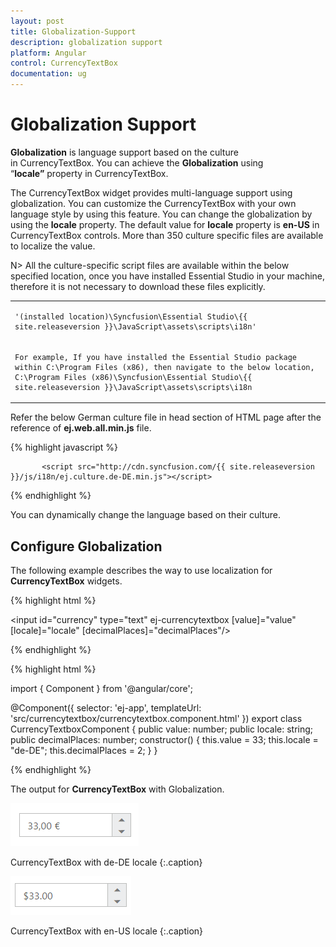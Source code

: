 ```yaml
---
layout: post
title: Globalization-Support
description: globalization support
platform: Angular
control: CurrencyTextBox  
documentation: ug
---
```


# Globalization Support

**Globalization** is language support based on the culture in CurrencyTextBox. You can achieve the **Globalization** using “**locale”** property in CurrencyTextBox. 

The CurrencyTextBox widget provides multi-language support using globalization. You can customize the CurrencyTextBox with your own language style by using this feature. You can change the globalization by using the **locale** property. The default value for **locale** property is **en-US** in CurrencyTextBox controls. More than 350 culture specific files are available to localize the value.
 
 N> All the culture-specific script files are available within the below specified location, once you have installed Essential Studio in your machine, therefore it is not necessary to download these files explicitly.

<table>
<tr>
<td>

    '(installed location)\Syncfusion\Essential Studio\{{ site.releaseversion }}\JavaScript\assets\scripts\i18n'
</td>
</tr>
<tr>
<td>

    For example, If you have installed the Essential Studio package within C:\Program Files (x86), then navigate to the below location, 
    C:\Program Files (x86)\Syncfusion\Essential Studio\{{ site.releaseversion }}\JavaScript\assets\scripts\i18n

</td></tr>
</table>

Refer the below German culture file in head section of HTML page after the reference of **ej.web.all.min.js** file.

 {% highlight javascript %}
   
           <script src="http://cdn.syncfusion.com/{{ site.releaseversion }}/js/i18n/ej.culture.de-DE.min.js"></script>
                
 {% endhighlight %}

You can dynamically change the language based on their culture.

## Configure Globalization

The following example describes the way to use localization for **CurrencyTextBox** widgets.

{% highlight html %}

<input id="currency" type="text" ej-currencytextbox [value]="value" [locale]="locale" [decimalPlaces]="decimalPlaces"/>

{% endhighlight %}

{% highlight html %}

import { Component } from '@angular/core';

@Component({
    selector: 'ej-app',
    templateUrl: 'src/currencytextbox/currencytextbox.component.html'
})
export class CurrencyTextboxComponent {
    public value: number;
    public locale: string;
    public decimalPlaces: number;
    constructor() {
        this.value = 33;
        this.locale = "de-DE";
        this.decimalPlaces = 2;
    }
}

{% endhighlight %}

The output for **CurrencyTextBox** with Globalization.

![](/angular/CurrencyTextbox/Globalization-Support_images/Globalization-Support_img1.png)

CurrencyTextBox with de-DE locale
{:.caption}

![](/angular/CurrencyTextbox/Globalization-Support_images/Globalization-Support_img2.png)

CurrencyTextBox with en-US locale
{:.caption}